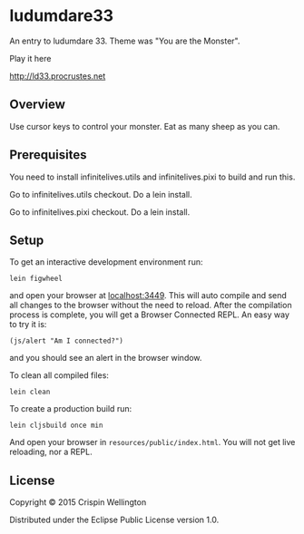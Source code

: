 # ludumdare33

An entry to ludumdare 33. Theme was "You are the Monster".

Play it here

http://ld33.procrustes.net

## Overview

Use cursor keys to control your monster. Eat as many sheep as you can.

## Prerequisites

You need to install infinitelives.utils and infinitelives.pixi to build and run this.

Go to infinitelives.utils checkout. Do a lein install.

Go to infinitelives.pixi checkout. Do a lein install.

## Setup

To get an interactive development environment run:

    lein figwheel

and open your browser at [localhost:3449](http://localhost:3449/).
This will auto compile and send all changes to the browser without the
need to reload. After the compilation process is complete, you will
get a Browser Connected REPL. An easy way to try it is:

    (js/alert "Am I connected?")

and you should see an alert in the browser window.

To clean all compiled files:

    lein clean

To create a production build run:

    lein cljsbuild once min

And open your browser in `resources/public/index.html`. You will not
get live reloading, nor a REPL.

## License

Copyright © 2015 Crispin Wellington

Distributed under the Eclipse Public License version 1.0.
